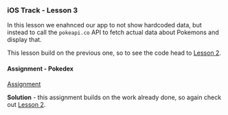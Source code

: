 ### iOS Track - Lesson 3

In this lesson we enahnced our app to not show hardcoded data, but instead
to call the `pokeapi.co` API to fetch actual data about Pokemons and display that.

This lesson build on the previous one, so to see the code head to [Lesson 2](../lesson-2/Pokedex).

#### Assignment - Pokedex
[Assignment](https://cs50.harvard.edu/x/2020/tracks/mobile/ios/pokedex/)

**Solution** - this assignment builds on the work already done, so again check out [Lesson 2](../lesson-2/Pokedex).


